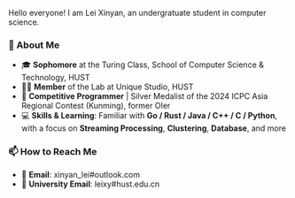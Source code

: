 Hello everyone! I am Lei Xinyan, an undergratuate student in computer science.

### 👋 About Me

- 🎓 **Sophomore** at the Turing Class, School of Computer Science & Technology, HUST
- 🧑‍💻 **Member** of the Lab at Unique Studio, HUST
- 🎈 **Competitive Programmer** | Silver Medalist of the 2024 ICPC Asia Regional Contest (Kunming), former OIer
- 💻 **Skills & Learning**: Familiar with **Go / Rust / Java / C++ / C / Python**, with a focus on **Streaming Processing**, **Clustering**, **Database**, and more

### 📫 How to Reach Me

- 📧 **Email**: xinyan_lei#outlook.com  
- 📧 **University Email**: leixy#hust.edu.cn  
